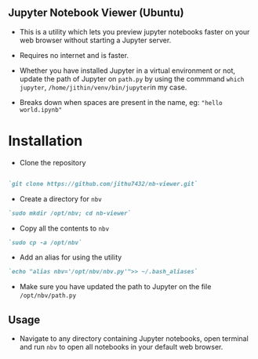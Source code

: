 
## Jupyter Notebook Viewer (Ubuntu)
* This is a utility which lets you preview jupyter notebooks faster on your web browser without starting a Jupyter server.
* Requires no internet and is faster.
* Whether you have installed Jupyter in a virtual environment or not, update the path of Jupyter on `path.py` by using the commmand `which jupyter`,     `/home/jithin/venv/bin/jupyter`in my case.

* Breaks down when spaces are present in the name, eg: `"hello world.ipynb"`  

# Installation
* Clone the repository
```markdown

`git clone https://github.com/jithu7432/nb-viewer.git`
```
* Create a directory for `nbv` 
```markdown
`sudo mkdir /opt/nbv; cd nb-viewer`
```
* Copy all the contents to `nbv`
```markdown
`sudo cp -a /opt/nbv`
```
* Add an alias for using the utility
```markdown
`echo "alias nbv='/opt/nbv/nbv.py'">> ~/.bash_aliases`
```
* Make sure you have updated the path to Jupyter on the file `/opt/nbv/path.py`
## Usage
* Navigate to any directory containing Jupyter notebooks, open terminal and run `nbv` to open all notebooks in your default web browser.
